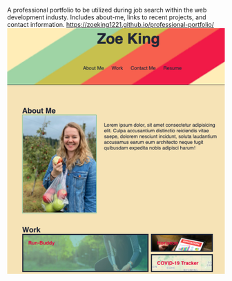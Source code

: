 A professional portfolio to be utilized during job search within the web development industy. Includes about-me, links to recent projects, and contact information.
https://zoeking1221.github.io/professional-portfolio/ 
![Mock up of Zoe King's portfolio](./assets/images/mockup.png?raw=true "Mock up of professional portfolio")
